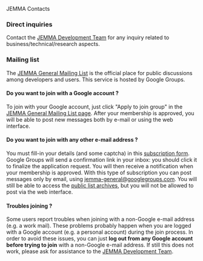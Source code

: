 JEMMA Contacts
<!-- Remember: the first line always goes with the title-->
<!-- Please use h3 headers (###) inside these files -->

### Direct inquiries
Contact the <a href="mailto:jemma-developers@googlegroups.com" target="_blank">JEMMA Development Team</a> for any inquiry related to business/technical/research aspects.

### Mailing list

The <a href="https://groups.google.com/forum/#!forum/jemma-general" target="_blank">JEMMA General Mailing List</a> is the official place for public discussions among developers and users. This service is hosted by Google Groups.

#### Do you want to join **with a Google account** ?

To join with your Google account, just click "Apply to join group" in the <a href="https://groups.google.com/forum/#!forum/jemma-general" target="_blank">JEMMA General Mailing List page</a>. After your membership is approved, you will be able to post new messages both by e-mail or using the web interface.

#### Do you want to join with **any other e-mail address** ?

You must fill-in your details (and some captcha) in this <a href="https://groups.google.com/forum/#!forum/jemma-general/join" target="_blank">subscription form</a>. Google Groups will send a confirmation link in your inbox: you should click it to finalize the application request. You will then receive a notification when your membership is approved.
With this type of subscription you can post messages only by email, using <a href="mailto:jemma-general@googlegroups.com">jemma-general@googlegroups.com</a>. You will still be able to access the <a href="https://groups.google.com/forum/#!forum/jemma-general" target="_blank">public list archives</a>, but you will not be allowed to post via the web interface.

#### Troubles joining ?

Some users report troubles when joining with a non-Google e-mail address (e.g. a work mail). These problems probably happen when you are logged with a Google account (e.g. a personal account) during the join process. In order to avoid these issues, you can just **log out from any Google account before trying to join** with a non-Google e-mail address.
If still this does not work, please ask for assistance to the <a href="mailto:jemma-developers@googlegroups.com" target="_blank">JEMMA Development Team</a>.


